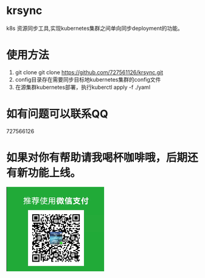 # krsync
k8s 资源同步工具,实现kubernetes集群之间单向同步deployment的功能。

# 使用方法
1. git clone git clone https://github.com/727561126/krsync.git
2. config目录存在需要同步目标地kubernetes集群的config文件
3. 在源集群kubernetes部署，执行kuberctl apply -f ./yaml

# 如有问题可以联系QQ
 727566126

# 如果对你有帮助请我喝杯咖啡哦，后期还有新功能上线。
![img.png](img/wx.png)

